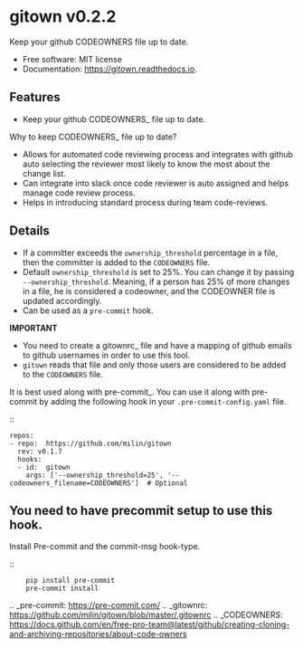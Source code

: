 # gitown v0.2.2


Keep your github CODEOWNERS file up to date.


* Free software: MIT license
* Documentation: https://gitown.readthedocs.io.


Features
--------

* Keep your github CODEOWNERS_ file up to date.

Why to keep CODEOWNERS_ file up to date?

- Allows for automated code reviewing process and integrates with github auto selecting the reviewer most likely to know the most about the change list.
- Can integrate into slack once code reviewer is auto assigned and helps manage code review process.
- Helps in introducing standard process during team code-reviews.


Details
-------
* If a committer exceeds the ``ownership_threshold`` percentage in a file, then the committer is added to the ``CODEOWNERS`` file.
* Default ``ownership_threshold`` is set to 25%. You can change it by passing ``--ownership_threshold``. Meaning, if a person has 25% of more changes in a file, he is considered a codeowner, and the CODEOWNER file is updated accordingly.
* Can be used as a ``pre-commit`` hook.

**IMPORTANT**

* You need to create a gitownrc_ file and have a mapping of github emails to github usernames in order to use this tool.
* `gitown` reads that file and only those users are considered to be added to the ``CODEOWNERS`` file.

It is best used along with pre-commit_. You can use it along with pre-commit by adding the following hook in your ``.pre-commit-config.yaml`` file.

::

    repos:
    - repo:  https://github.com/milin/gitown
      rev: v0.1.7
      hooks:
      - id:  gitown
        args: ['--ownership_threshold=25', '--codeowners_filename=CODEOWNERS']  # Optional


You need to have precommit setup to use this hook.
--------------------------------------------------
   Install Pre-commit and the commit-msg hook-type.


   ::

        pip install pre-commit
        pre-commit install


.. _pre-commit: https://pre-commit.com/
.. _gitownrc: https://github.com/milin/gitown/blob/master/.gitownrc
.. _CODEOWNERS: https://docs.github.com/en/free-pro-team@latest/github/creating-cloning-and-archiving-repositories/about-code-owners
